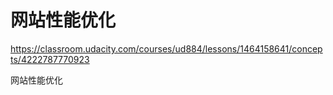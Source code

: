 # 网站性能优化  




https://classroom.udacity.com/courses/ud884/lessons/1464158641/concepts/4222787770923

网站性能优化












